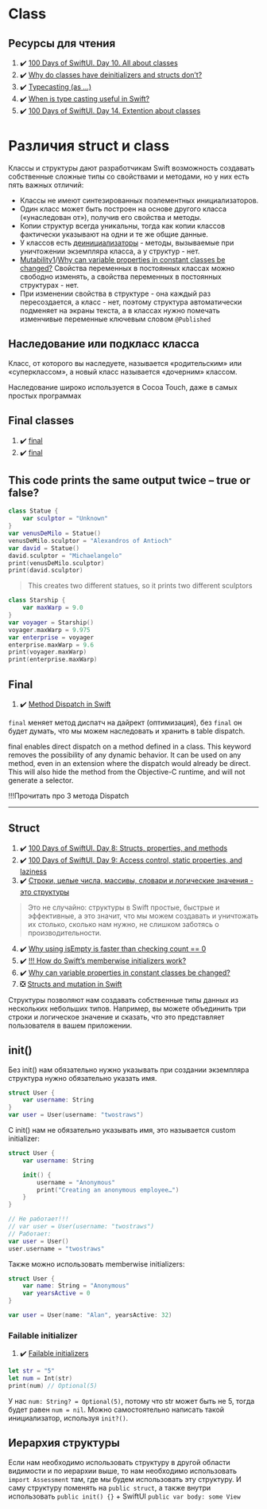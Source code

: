 # Class

## Ресурсы для чтения

1. :heavy_check_mark: [100 Days of SwiftUI. Day 10. All about classes](https://www.hackingwithswift.com/100/swiftui/10)
2. :heavy_check_mark: [Why do classes have deinitializers and structs don’t?](https://www.hackingwithswift.com/quick-start/understanding-swift/why-do-classes-have-deinitializers-and-structs-dont)
3. :heavy_check_mark: [Typecasting (as ...)](https://www.hackingwithswift.com/sixty/10/10/typecasting)
4. :heavy_check_mark: [When is type casting useful in Swift?](https://www.hackingwithswift.com/quick-start/understanding-swift/when-is-type-casting-useful-in-swift)
5. :heavy_check_mark: [100 Days of SwiftUI. Day 14. Extention about classes](https://www.hackingwithswift.com/read/0/16/classes)

# Различия struct и class

Классы и структуры дают разработчикам Swift возможность создавать собственные сложные типы со свойствами и методами, но у них есть пять важных отличий:

* Классы не имеют синтезированных поэлементных инициализаторов.
* Один класс может быть построен на основе другого класса («унаследован от»), получив его свойства и методы.
* Копии структур всегда уникальны, тогда как копии классов фактически указывают на одни и те же общие данные.
* У классов есть [деинициализаторы](https://www.youtube.com/watch?v=G7jBlu3-yYo&ab_channel=%D0%A2%D0%9E%D0%9F%D0%9B%D0%95%D0%A1) - методы, вызываемые при уничтожении экземпляра класса, а у структур - нет.
* [Mutability1](https://www.hackingwithswift.com/sixty/8/7/mutability)/[Why can variable properties in constant classes be changed?](https://www.hackingwithswift.com/quick-start/understanding-swift/why-can-variable-properties-in-constant-classes-be-changed) Свойства переменных в постоянных классах можно свободно изменять, а свойства переменных в постоянных структурах - нет.
* При изменении свойства в структуре - она каждый раз пересоздается, а класс - нет, поэтому структура автоматически подменяет на экраны текста, а в классах нужно помечать изменчивые переменные ключевым словом `@Published`

## Наследование или подкласс класса

Класс, от которого вы наследуете, называется «родительским» или «суперклассом», а новый класс называется «дочерним» классом. 

Наследование широко используется в Cocoa Touch, даже в самых простых программах

## Final classes

1. :heavy_check_mark: [final](https://www.hackingwithswift.com/sixty/8/4/final-classes)
2. :heavy_check_mark: [final](https://www.hackingwithswift.com/sixty/8/4/final-classes)

## This code prints the same output twice – true or false?

```swift
class Statue {
    var sculptor = "Unknown"
}
var venusDeMilo = Statue()
venusDeMilo.sculptor = "Alexandros of Antioch"
var david = Statue()
david.sculptor = "Michaelangelo"
print(venusDeMilo.sculptor)
print(david.sculptor)
```
>  This creates two different statues, so it prints two different sculptors

```swift
class Starship {
	var maxWarp = 9.0
}
var voyager = Starship()
voyager.maxWarp = 9.975
var enterprise = voyager
enterprise.maxWarp = 9.6
print(voyager.maxWarp)
print(enterprise.maxWarp)
```

## Final

1. :heavy_check_mark: [Method Dispatch in Swift](https://www.rightpoint.com/rplabs/switch-method-dispatch-table)

`final` меняет метод диспатч на дайрект (оптимизация), без `final` он будет думать, что мы можем наследовать и хранить в table dispatch.

final enables direct dispatch on a method defined in a class. This keyword removes the possibility of any dynamic behavior. It can be used on any method, even in an extension where the dispatch would already be direct. This will also hide the method from the Objective-C runtime, and will not generate a selector.

!!!Прочитать про 3 метода Dispatch

---

## Struct

1. :heavy_check_mark: [100 Days of SwiftUI. Day 8: Structs, properties, and methods](https://www.hackingwithswift.com/100/swiftui/8)
2. :heavy_check_mark: [100 Days of SwiftUI. Day 9: Access control, static properties, and laziness](https://www.hackingwithswift.com/100/swiftui/9)
3. :heavy_check_mark: [Строки, целые числа, массивы, словари и логические значения - это структуры](https://www.hackingwithswift.com/quick-start/understanding-swift/why-are-strings-structs-in-swift)
> Это не случайно: структуры в Swift простые, быстрые и эффективные, а это значит, что мы можем создавать и уничтожать их столько, сколько нам нужно, не слишком заботясь о производительности.
4. :heavy_check_mark: [Why using isEmpty is faster than checking count == 0](https://www.hackingwithswift.com/articles/181/why-using-isempty-is-faster-than-checking-count-0)
5. :heavy_check_mark: [!!! How do Swift’s memberwise initializers work?](https://www.hackingwithswift.com/quick-start/understanding-swift/how-do-swifts-memberwise-initializers-work)
6. :heavy_check_mark: [Why can variable properties in constant classes be changed?](https://www.hackingwithswift.com/quick-start/understanding-swift/why-can-variable-properties-in-constant-classes-be-changed)
7. :negative_squared_cross_mark: [Structs and mutation in Swift](https://chris.eidhof.nl/post/structs-and-mutation-in-swift/)

Структуры позволяют нам создавать собственные типы данных из нескольких небольших типов. Например, вы можете объединить три строки и логическое значение и сказать, что это представляет пользователя в вашем приложении.

## init()

Без init() нам обязательно нужно указывать при создании экземпляра структура нужно обязательно указать имя.

```swift
struct User {
    var username: String
}
var user = User(username: "twostraws")
```

С init() нам не обязательно указывать имя, это называется custom initializer:

```swift
struct User {
    var username: String

    init() {
        username = "Anonymous"
        print("Creating an anonymous employee…")
    }
}

// Не работает!!!
// var user = User(username: "twostraws")
// Работает:
var user = User()
user.username = "twostraws"
```

Также можно использовать memberwise initializers:

```swift
struct User {
    var name: String = "Anonymous"
    var yearsActive = 0
}

var user = User(name: "Alan", yearsActive: 32)
```

### Failable initializer

1. :heavy_check_mark: [Failable initializers](https://www.hackingwithswift.com/sixty/10/9/failable-initializers)
```swift
let str = "5"
let num = Int(str)
print(num) // Optional(5)
```

У нас `num: String? = Optional(5)`, потому что str может быть не 5, тогда будет равен `num = nil`. Можно самостоятельно написать такой инициализатор, используя `init?()`.

## Иерархия структуры

Если нам необходимо использовать структуру в другой области видимости и по иерархии выше, то нам необходимо использовать `import Assessment` там, где мы будем использовать эту структуру. 
И саму структуру поменять на `public struct`, а также внутри использовать `public init() {}` + SwiftUI `public var body: some View`
